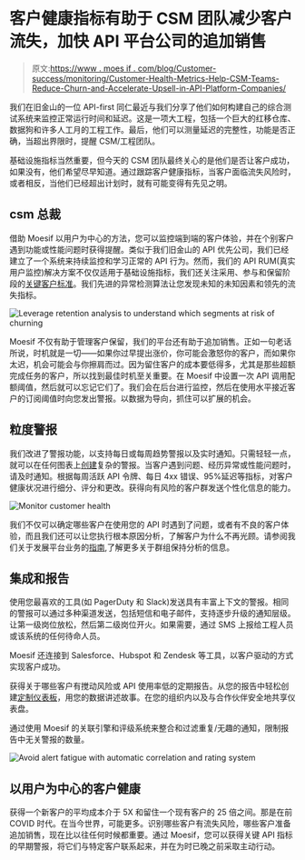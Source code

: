 # 客户健康指标有助于 CSM 团队减少客户流失，加快 API 平台公司的追加销售

> 原文:[https://www . moes if . com/blog/Customer-success/monitoring/Customer-Health-Metrics-Help-CSM-Teams-Reduce-Churn-and-Accelerate-Upsell-in-API-Platform-Companies/](https://www.moesif.com/blog/customer-success/monitoring/Customer-Health-Metrics-Help-CSM-Teams-Reduce-Churn-and-Accelerate-Upsell-in-API-Platform-Companies/)

我们在旧金山的一位 API-first 同仁最近与我们分享了他们如何构建自己的综合测试系统来监控正常运行时间和延迟。这是一项大工程，包括一个巨大的红移仓库、数据狗和许多人工月的工程工作。最后，他们可以测量延迟的完整性，功能是否正确，当超出界限时，提醒 CSM/工程团队。

基础设施指标当然重要，但今天的 CSM 团队最终关心的是他们是否让客户成功，如果没有，他们希望尽早知道。通过跟踪客户健康指标，当客户面临流失风险时，或者相反，当他们已经超出计划时，就有可能变得有先见之明。

## csm 总裁

借助 Moesif 以用户为中心的方法，您可以监控端到端的客户体验，并在个别客户遇到功能或性能问题时获得提醒。类似于我们旧金山的 API 优先公司，我们已经建立了一个系统来持续监控和学习正常的 API 行为。然而，我们的 API RUM(真实用户监控)解决方案不仅仅适用于基础设施指标，我们还关注采用、参与和保留阶段的[关键客户标准](https://www.moesif.com/features/api-monitoring)。我们先进的异常检测算法让您发现未知的未知因素和领先的流失指标。

![Leverage retention analysis to understand which segments at risk of churning](../Images/a990b4474e294ab61475e4cb24b79f90.png)

Moesif 不仅有助于管理客户保留，我们的平台还有助于追加销售。正如一句老话所说，时机就是一切——如果你过早提出涨价，你可能会激怒你的客户，而如果你太迟，机会可能会与你擦肩而过。因为留住客户的成本要低得多，尤其是那些超额完成任务的客户，所以找到最佳时机至关重要。在 Moesif 中设置一次 API 调用配额阈值，然后就可以忘记它们了。我们会在后台进行监控，然后在使用水平接近客户的订阅阈值时向您发出警报。以数据为导向，抓住可以扩展的机会。

## 粒度警报

我们改进了警报功能，以支持每日或每周趋势警报以及实时通知。只需轻轻一点，就可以在任何图表上[创建](https://www.moesif.com/docs/api-monitoring/)复杂的警报。当客户遇到问题、经历异常或性能问题时，请及时通知。根据每周活跃 API 令牌、每日 4xx 错误、95%延迟等指标，对客户健康状况进行细分、评分和更改。获得向有风险的客户群发送个性化信息的能力。

![Monitor customer health](../Images/32df3b89f5678a75c3c15cb2202aa8ee.png)

我们不仅可以确定哪些客户在使用您的 API 时遇到了问题，或者有不良的客户体验，而且我们还可以让您执行根本原因分析，了解客户为什么不再光顾。请参阅我们关于发展平台业务的[指南](https://www.moesif.com/blog/ebooks/api-analytics-the-ultimate-guide-to-grow-your-platform-business/),了解更多关于群组保持分析的信息。

## 集成和报告

使用您最喜欢的工具(如 PagerDuty 和 Slack)发送具有丰富上下文的警报。相同的警报可以通过多种渠道发送，包括短信和电子邮件，支持逐步升级的通知层级。让第一级岗位放松，然后第二级岗位开火。如果需要，通过 SMS 上报给工程人员或该系统的任何待命人员。

Moesif 还连接到 Salesforce、Hubspot 和 Zendesk 等工具，以客户驱动的方式实现客户成功。

获得关于哪些客户有搅动风险或 API 使用率低的定期报告。从您的报告中轻松创建[定制仪表板](https://www.moesif.com/blog/dashboards/technical/Self-Service-Custom-API-Dashboards-Allow-You-to-Easily-Track-and-Share-Key-API-Metrics/)，用您的数据讲述故事。在您的组织内以及与合作伙伴安全地共享仪表盘。

通过使用 Moesif 的关联引擎和评级系统来整合和过滤重复/无趣的通知，限制报告中无关警报的数量。

![Avoid alert fatigue with automatic correlation and rating system](../Images/f0ad51246521feac85f3ce7c8cdbacaa.png)

## 以用户为中心的客户健康

获得一个新客户的平均成本介于 5X 和留住一个现有客户的 25 倍之间。那是在前 COVID 时代。在当今世界，可能更多。识别哪些客户有流失风险，哪些客户准备追加销售，现在比以往任何时候都重要。通过 Moesif，您可以获得关键 API 指标的早期警报，将它们与特定客户联系起来，并在为时已晚之前采取主动行动。